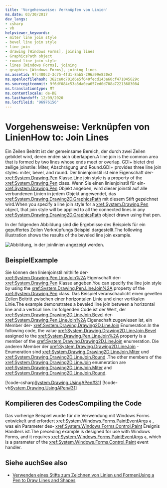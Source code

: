 ```yaml
---
title: 'Vorgehensweise: Verknüpfen von Linien'
ms.date: 03/30/2017
dev_langs:
- csharp
- vb
helpviewer_keywords:
- miter line join style
- bevel line join style
- line join
- drawing [Windows Forms], joining lines
- GraphicsPath object
- round line join style
- lines [Windows Forms], joining
- graphics [Windows Forms], joining lines
ms.assetid: 9fc480c2-3c75-4fd1-8ab5-296a99e820e2
ms.openlocfilehash: 362ce0c701d6e5f640fecd143a60cf471045629c
ms.sourcegitcommit: 9f6df084c53a3da0ea657ed0d708a72213683084
ms.translationtype: MT
ms.contentlocale: de-DE
ms.lasthandoff: 12/09/2020
ms.locfileid: "96976156"
---
```

# <a name="how-to-join-lines"></a><span data-ttu-id="2da65-102">Vorgehensweise: Verknüpfen von Linien</span><span class="sxs-lookup"><span data-stu-id="2da65-102">How to: Join Lines</span></span>
<span data-ttu-id="2da65-103">Ein Zeilen Beitritt ist der gemeinsame Bereich, der durch zwei Zeilen gebildet wird, deren enden sich überlappen.</span><span class="sxs-lookup"><span data-stu-id="2da65-103">A line join is the common area that is formed by two lines whose ends meet or overlap.</span></span> <span data-ttu-id="2da65-104">GDI+ bietet drei zeilige joinstile: Miter, Abschrägung und Round.</span><span class="sxs-lookup"><span data-stu-id="2da65-104">GDI+ provides three line join styles: miter, bevel, and round.</span></span> <span data-ttu-id="2da65-105">Der linienjoinstil ist eine Eigenschaft der- <xref:System.Drawing.Pen> Klasse.</span><span class="sxs-lookup"><span data-stu-id="2da65-105">Line join style is a property of the <xref:System.Drawing.Pen> class.</span></span> <span data-ttu-id="2da65-106">Wenn Sie einen linienjoinstil für ein- <xref:System.Drawing.Pen> Objekt angeben, wird dieser joinstil auf alle verbundenen Linien in jedem Objekt angewendet, das <xref:System.Drawing.Drawing2D.GraphicsPath> mit diesem Stift gezeichnet wird.</span><span class="sxs-lookup"><span data-stu-id="2da65-106">When you specify a line join style for a <xref:System.Drawing.Pen> object, that join style will be applied to all the connected lines in any <xref:System.Drawing.Drawing2D.GraphicsPath> object drawn using that pen.</span></span>  
  
 <span data-ttu-id="2da65-107">In der folgenden Abbildung sind die Ergebnisse des Beispiels für ein gepuffertes Zeilen Verknüpfungs Beispiel dargestellt.</span><span class="sxs-lookup"><span data-stu-id="2da65-107">The following illustration shows the results of the beveled line join example.</span></span>  
  
 ![Abbildung, in der joinlinien angezeigt werden.](./media/how-to-join-lines/joined-beveled-lines.gif)  
  
## <a name="example"></a><span data-ttu-id="2da65-109">Beispiel</span><span class="sxs-lookup"><span data-stu-id="2da65-109">Example</span></span>  
 <span data-ttu-id="2da65-110">Sie können den linienjoinstil mithilfe der- <xref:System.Drawing.Pen.LineJoin%2A> Eigenschaft der- <xref:System.Drawing.Pen> Klasse angeben.</span><span class="sxs-lookup"><span data-stu-id="2da65-110">You can specify the line join style by using the <xref:System.Drawing.Pen.LineJoin%2A> property of the <xref:System.Drawing.Pen> class.</span></span> <span data-ttu-id="2da65-111">Das Beispiel veranschaulicht einen gevelten Zeilen Beitritt zwischen einer horizontalen Linie und einer vertikalen Linie.</span><span class="sxs-lookup"><span data-stu-id="2da65-111">The example demonstrates a beveled line join between a horizontal line and a vertical line.</span></span> <span data-ttu-id="2da65-112">Im folgenden Code ist der Wert, der <xref:System.Drawing.Drawing2D.LineJoin.Bevel> der- <xref:System.Drawing.Pen.LineJoin%2A> Eigenschaft zugewiesen ist, ein Member der- <xref:System.Drawing.Drawing2D.LineJoin> Enumeration.</span><span class="sxs-lookup"><span data-stu-id="2da65-112">In the following code, the value <xref:System.Drawing.Drawing2D.LineJoin.Bevel> assigned to the <xref:System.Drawing.Pen.LineJoin%2A> property is a member of the <xref:System.Drawing.Drawing2D.LineJoin> enumeration.</span></span> <span data-ttu-id="2da65-113">Die anderen Member der <xref:System.Drawing.Drawing2D.LineJoin> -Enumeration sind <xref:System.Drawing.Drawing2D.LineJoin.Miter> und <xref:System.Drawing.Drawing2D.LineJoin.Round> .</span><span class="sxs-lookup"><span data-stu-id="2da65-113">The other members of the <xref:System.Drawing.Drawing2D.LineJoin> enumeration are <xref:System.Drawing.Drawing2D.LineJoin.Miter> and <xref:System.Drawing.Drawing2D.LineJoin.Round>.</span></span>  
  
 [!code-csharp[System.Drawing.UsingAPen#31](~/samples/snippets/csharp/VS_Snippets_Winforms/System.Drawing.UsingAPen/CS/Class1.cs#31)]
 [!code-vb[System.Drawing.UsingAPen#31](~/samples/snippets/visualbasic/VS_Snippets_Winforms/System.Drawing.UsingAPen/VB/Class1.vb#31)]  
  
## <a name="compiling-the-code"></a><span data-ttu-id="2da65-114">Kompilieren des Codes</span><span class="sxs-lookup"><span data-stu-id="2da65-114">Compiling the Code</span></span>  
 <span data-ttu-id="2da65-115">Das vorherige Beispiel wurde für die Verwendung mit Windows Forms entwickelt und erfordert <xref:System.Windows.Forms.PaintEventArgs> `e` , was ein Parameter des- <xref:System.Windows.Forms.Control.Paint> Ereignis Handlers ist.</span><span class="sxs-lookup"><span data-stu-id="2da65-115">The preceding example is designed for use with Windows Forms, and it requires <xref:System.Windows.Forms.PaintEventArgs> `e`, which is a parameter of the <xref:System.Windows.Forms.Control.Paint> event handler.</span></span>  
  
## <a name="see-also"></a><span data-ttu-id="2da65-116">Siehe auch</span><span class="sxs-lookup"><span data-stu-id="2da65-116">See also</span></span>

- [<span data-ttu-id="2da65-117">Verwenden eines Stifts zum Zeichnen von Linien und Formen</span><span class="sxs-lookup"><span data-stu-id="2da65-117">Using a Pen to Draw Lines and Shapes</span></span>](using-a-pen-to-draw-lines-and-shapes.md)
